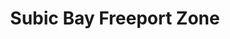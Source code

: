 ---
title: Subic Bay Freeport Zone
url: /subic-bay-freeport-zone/
latitude: 14.821
longitude: 120.275
---